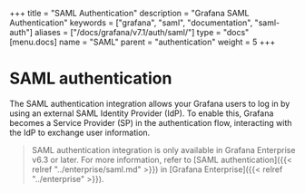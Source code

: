 +++
title = "SAML Authentication"
description = "Grafana SAML Authentication"
keywords = ["grafana", "saml", "documentation", "saml-auth"]
aliases = ["/docs/grafana/v7.1/auth/saml/"]
type = "docs"
[menu.docs]
name = "SAML"
parent = "authentication"
weight = 5
+++

# SAML authentication

The SAML authentication integration allows your Grafana users to log in by using an external SAML Identity Provider (IdP). To enable this, Grafana becomes a Service Provider (SP) in the authentication flow, interacting with the IdP to exchange user information.

> SAML authentication integration is only available in Grafana Enterprise v6.3 or later. For more information, refer to [SAML authentication]({{< relref "../enterprise/saml.md" >}}) in [Grafana Enterprise]({{< relref "../enterprise" >}}).
